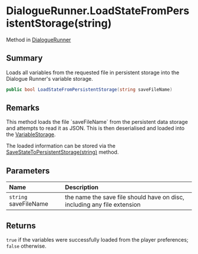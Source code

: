 # DialogueRunner.LoadStateFromPersistentStorage(string)

Method in [DialogueRunner](/docs/api/csharp/yarn.unity.dialoguerunner.md)

## Summary


Loads all variables from the requested file in persistent storage
into the Dialogue Runner's variable storage.


```csharp
public bool LoadStateFromPersistentStorage(string saveFileName)
```

## Remarks

<p>
This method loads the file `saveFileName` from the
persistent data storage and attempts to read it as JSON. This is
then deserialised and loaded into the <a href="yarn.unity.dialoguerunner.variablestorage.md">VariableStorage</a>.
</p> <p>
The loaded information can be stored via the <a href="yarn.unity.dialoguerunner.savestatetopersistentstorage.md">SaveStateToPersistentStorage(string)</a> method.
</p>

## Parameters

|Name|Description|
|:---|:---|
|`string` saveFileName|the name the save file should have on disc, including any file extension|

## Returns

`true`  if the variables were successfully
loaded from the player preferences;  `false` 
otherwise.

